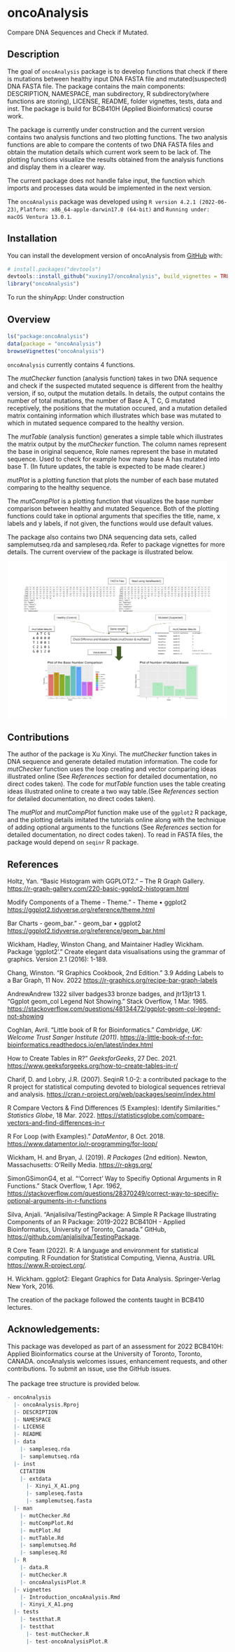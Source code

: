 
<!-- README.md is generated from README.Rmd. Please edit that file -->

# oncoAnalysis

Compare DNA Sequences and Check if Mutated.

<!-- badges: start -->
<!-- https://shields.io/category/license -->
<!-- badges: end -->

## Description

The goal of `oncoAnalysis` package is to develop functions that check if
there is mutations between healthy input DNA FASTA file and
mutated(suspected) DNA FASTA file. The package contains the main
components: DESCRIPTION, NAMESPACE, man subdirectory, R
subdirectory(where functions are storing), LICENSE, README, folder
vignettes, tests, data and inst. The package is build for BCB410H
(Applied Bioinformatics) course work.

The package is currently under construction and the current version
contains two analysis functions and two plotting functions. The two
analysis functions are able to compare the contents of two DNA FASTA
files and obtain the mutation details which current work seem to be lack
of. The plotting functions visualize the results obtained from the
analysis functions and display them in a clearer way.

The current package does not handle false input, the function which
imports and processes data would be implemented in the next version.

The `oncoAnalysis` package was developed using
`R version 4.2.1 (2022-06-23)`,
`Platform: x86_64-apple-darwin17.0 (64-bit)` and
`Running under: macOS Ventura 13.0.1`.

## Installation

You can install the development version of oncoAnalysis from
[GitHub](https://github.com/) with:

``` r
# install.packages("devtools")
devtools::install_github("xuxiny17/oncoAnalysis", build_vignettes = TRUE)
library("oncoAnalysis")
```

To run the shinyApp: Under construction

## Overview

``` r
ls("package:oncoAnalysis") 
data(package = "oncoAnalysis")
browseVignettes("oncoAnalysis") 
```

`oncoAnalysis` currently contains 4 functions.

The *mutChecker* function (analysis function) takes in two DNA sequence
and check if the suspected mutated sequence is different from the
healthy version, if so, output the mutation details. In details, the
output contains the number of total mutations, the number of Base A, T
C, G mutated receptively, the positions that the mutation occured, and a
mutation detailed matrix containing information which illustrates which
base was mutated to which in mutated sequence compared to the healthy
version.

The *mutTable* (analysis function) generates a simple table which
illustrates the matrix output by the *mutChecker* function. The column
names represent the base in original sequence, Role names represent the
base in mutated sequence. Used to check for example how many base A has
mutated into base T. (In future updates, the table is expected to be
made clearer.)

*mutPlot* is a plotting function that plots the number of each base
mutated comparing to the healthy sequence.

The *mutCompPlot* is a plotting function that visualizes the base number
comparison between healthy and mutated Sequence. Both of the plotting
functions could take in optional arguments that specifies the title,
name, x labels and y labels, if not given, the functions would use
default values.

The package also contains two DNA sequencing data sets, called
samplemutseq.rda and sampleseq.rda. Refer to package vignettes for more
details. The current overview of the package is illustrated below.

![](./inst/extdata/Xinyi_X_A1.png)

## Contributions

The author of the package is Xu Xinyi. The *mutChecker* function takes
in DNA sequence and generate detailed mutation information. The code for
*mutChecker* function uses the loop creating and vector comparing ideas
illustrated online (See *References* section for detailed documentation,
no direct codes taken). The code for *mutTable* function uses the table
creating ideas illustrated online to create a two way table.(See
*References* section for detailed documentation, no direct codes taken).

The *mutPlot* and *mutCompPlot* function make use of the `ggplot2` R
package, and the plotting details imitated the tutorials online along
with the technique of adding optional arguments to the functions (See
*References* section for detailed documentation, no direct codes taken).
To read in FASTA files, the package would depend on `seqinr` R package.

## References

Holtz, Yan. “Basic Histogram with GGPLOT2.” – The R Graph Gallery.
<https://r-graph-gallery.com/220-basic-ggplot2-histogram.html>

Modify Components of a Theme - Theme.” - Theme • ggplot2
<https://ggplot2.tidyverse.org/reference/theme.html>

Bar Charts - geom_bar.” - geom_bar • ggplot2
<https://ggplot2.tidyverse.org/reference/geom_bar.html>

Wickham, Hadley, Winston Chang, and Maintainer Hadley Wickham. Package
‘ggplot2’.” Create elegant data visualisations using the grammar of
graphics. Version 2.1 (2016): 1-189.

Chang, Winston. “R Graphics Cookbook, 2nd Edition.” 3.9 Adding Labels to
a Bar Graph, 11 Nov. 2022
<https://r-graphics.org/recipe-bar-graph-labels>

AndrewAndrew 1322 silver badges33 bronze badges, and jtr13jtr13 1.
“Ggplot geom_col Legend Not Showing.” Stack Overflow, 1 Mar. 1965.
<https://stackoverflow.com/questions/48134472/ggplot-geom-col-legend-not-showing>

Coghlan, Avril. “Little book of R for Bioinformatics.” *Cambridge, UK:
Welcome Trust Sanger Institute (2011)*.
<https://a-little-book-of-r-for-bioinformatics.readthedocs.io/en/latest/index.html>

How to Create Tables in R?” *GeeksforGeeks*, 27 Dec. 2021.
<https://www.geeksforgeeks.org/how-to-create-tables-in-r/>

Charif, D. and Lobry, J.R. (2007). SeqinR 1.0-2: a contributed package
to the R project for statistical computing devoted to biological
sequences retrieval and analysis.
<https://cran.r-project.org/web/packages/seqinr/index.html>

R Compare Vectors & Find Differences (5 Examples): Identify
Similarities.” *Statistics Globe*, 18 Mar. 2022.
<https://statisticsglobe.com/compare-vectors-and-find-differences-in-r>

R For Loop (with Examples).” *DataMentor*, 8 Oct. 2018.
<https://www.datamentor.io/r-programming/for-loop/>

Wickham, H. and Bryan, J. (2019). *R Packages* (2nd edition). Newton,
Massachusetts: O’Reilly Media. <https://r-pkgs.org/>

SimonGSimonG4, et al. “‘Correct’ Way to Specifiy Optional Arguments in R
Functions.” Stack Overflow, 1 Apr. 1962,
<https://stackoverflow.com/questions/28370249/correct-way-to-specifiy-optional-arguments-in-r-functions>

Silva, Anjali. “Anjalisilva/TestingPackage: A Simple R Package
Illustrating Components of an R Package: 2019-2022 BCB410H - Applied
Bioinformatics, University of Toronto, Canada.” GitHub,
<https://github.com/anjalisilva/TestingPackage>.

R Core Team (2022). R: A language and environment for statistical
computing. R Foundation for Statistical Computing, Vienna, Austria. URL
<https://www.R-project.org/>.

H. Wickham. ggplot2: Elegant Graphics for Data Analysis. Springer-Verlag
New York, 2016.

The creation of the package followed the contents taught in BCB410
lectures.

## Acknowledgements:

This package was developed as part of an assessment for 2022 BCB410H:
Applied Bioinformatics course at the University of Toronto, Toronto,
CANADA. oncoAnalysis welcomes issues, enhancement requests, and other
contributions. To submit an issue, use the GitHub issues. <br> <br> The
package tree structure is provided below.

``` r
- oncoAnalysis
  |- oncoAnalysis.Rproj
  |- DESCRIPTION
  |- NAMESPACE
  |- LICENSE
  |- README
  |- data
    |- sampleseq.rda
    |- samplemutseq.rda
  |- inst
    CITATION
    |- extdata
      |- Xinyi_X_A1.png
      |- sampleseq.fasta
      |- samplemutseq.fasta
  |- man
    |- mutChecker.Rd
    |- mutCompPlot.Rd
    |- mutPlot.Rd
    |- mutTable.Rd
    |- samplemutseq.Rd
    |- sampleseq.Rd
  |- R
    |- data.R
    |- mutChecker.R
    |- oncoAnalysisPlot.R
  |- vignettes
    |- Introduction_oncoAnalysis.Rmd
    |- Xinyi_X_A1.png
  |- tests
    |- testthat.R
    |- testthat
      |- test-mutChecker.R
      |- test-oncoAnalysisPlot.R
```
